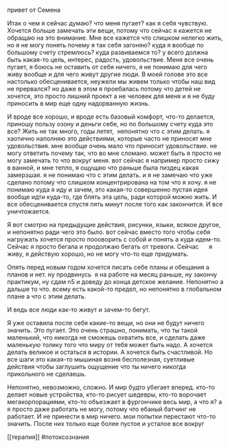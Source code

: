   

привет от Семена 

Итак о чем я сейчас думаю? что меня пугает? как я себя чувствую. Хочется больше замечать эти вещи, потому что сейчас я кажется не обращаю на это внимание. Мне все кажется что слишком нелегко жить, но я не могу понять почему я так себя загоняю? куда я вообще по большому счету стремлюсь? куда развиваемся то? у всего должна быть какая-то цель, интерес, радость, удовольствие. Меня все очень пугает, я боюсь не оставить от себя ничего, я не понимаю для чего живу вообще и для чего живут другие люди. В моей голове это все настолько обесценивается, неужели мы живем только чтобы наш вид не прервался? но даже в этом я проебалась потому что детей не хочется, это просто лишний проект а не человек для меня и я не буду приносить в мир еще одну надорванную жизнь.

И вроде все хорошо, и вроде есть базовый комфорт, что-то делается, приношу пользу озону и деньги себе, но по большому счету куда это все? Жить не так много, годы летят,  непонятно что с этим делать. я хаотично наполняю это действиями, которые часто не приносят мне удовольствия. мне вообще очень мало что приносит удовольствие. не могу ответить почему так, что во мне сломано. может быть я просто не могу замечать то что вокруг меня. вот сейчас я например просто сижу в ванной, и мне тепло, я ощущаю что раньше была пиздец какая замерзшая. я не понимаю что с этим делать. и я не замечаю что уже сделано потому что слишком концентрирована на том что я хочу. я не понимаю куда я иду и зачем, это какая-то совершенно пустая идея вообще идти куда-то, где блять эта цель, ради которой можно жить. И все обесценивается спустя пять минут после того как закончится. И все уничтожается.

Я вот смотрю на предыдущие действия, рисунки, языки, всякое другое, и непонятно ради чего это было. вот сейчас вместо того чтобы себя нагружать хочется просто поооворить с собой и понять а куда идем-то. Сейчас я просто бегала и продолжаю бегать от тревоги. Сейчас      я живу, я действую хорошо, но не могу что-то еще придумать. 

Опять перед новым годом хочется писать себе планы и обещания а планов и нет. ну продвинусь  я на работе на месяц раньше, ну закончу практикум, ну сдам n5 и доведу до конца детское желание. Непонятно а дальше то что. всему есть какой-то предел, но непонятно в глобальном плане а что с этим делать.  

И ведь все люди как-то живут и зачем-то бегут.

Я уже оставила после себя какие-то вещи, но они не будут ничего значить. Это пугает. Это очень страшно, понимать, что ты такой маленький, что никогда не сможешь охватить все, и сделать даже маленькую толику того что миру от тебя может быть надо. А хочется делать великое и остаться в истории. А хочется быть счастливой. Но все шаги это какая-то мышиная возня бесполезная, суетливые действия чтобы заглушить ощущение что ты ничего никогда прикольного не сделаешь.

  

Непонятно, невозможно, сложно. И мир будто убегает вперед. кто-то делает новые устройства, кто-то рисует шедевры, кто-то ворочает мегакорпорациями, кто-то объезжает в фургончике весь мир, а что я? а я просто даже работать не могу, потому что ебаный батчинг не работает. И не принести в мир ничего. мои попытки перестают что-то значить. После них только еще более пустое и усталое все вокруг

[[терапия]] #потоксознания 